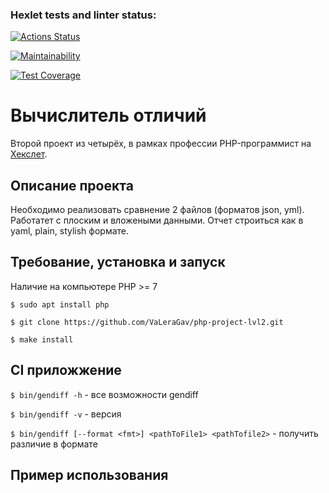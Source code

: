 ### Hexlet tests and linter status:
[![Actions Status](https://github.com/VaLeraGav/php-project-48/workflows/hexlet-check/badge.svg)](https://github.com/VaLeraGav/php-project-48/actions)

[![Maintainability](https://api.codeclimate.com/v1/badges/a5f903c3f592db3650ab/maintainability)](https://codeclimate.com/github/VaLeraGav/php-project-lvl2/maintainability)

[![Test Coverage](https://api.codeclimate.com/v1/badges/a5f903c3f592db3650ab/test_coverage)](https://codeclimate.com/github/VaLeraGav/php-project-lvl2/test_coverage)

# Вычислитель отличий
Второй проект из четырёх, в рамках профессии PHP-программист на [Хекслет](https://ru.hexlet.io/professions/php).

## Описание проекта
Необходимо реализовать сравнение 2 файлов (форматов json, yml). Работатет с плоским и вложеными данными. Отчет строиться как в yaml, plain, stylish формате.

## Требование, установка и запуск
Наличие на компьютере PHP >= 7
```
$ sudo apt install php

$ git clone https://github.com/VaLeraGav/php-project-lvl2.git

$ make install
```
## CI приложжение

`$ bin/gendiff -h` - все возможности gendiff

`$ bin/gendiff -v`  - версия

`$ bin/gendiff [--format <fmt>] <pathToFile1> <pathTofile2>`  - получить 
различие в <fmt> формате

## Пример использования








